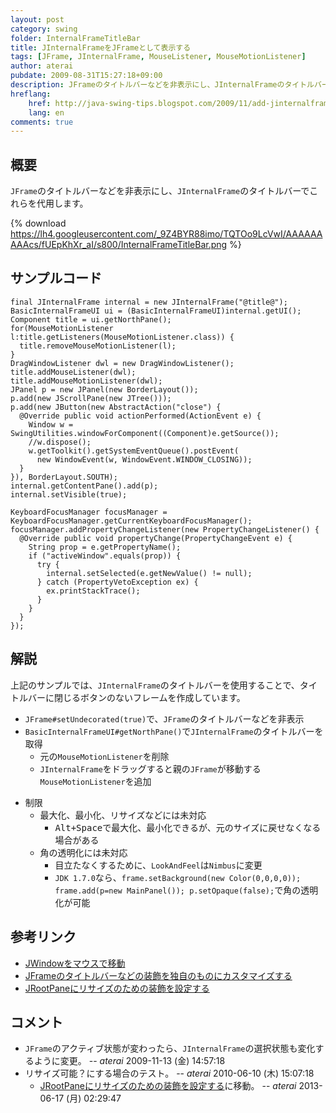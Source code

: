 ```yaml
---
layout: post
category: swing
folder: InternalFrameTitleBar
title: JInternalFrameをJFrameとして表示する
tags: [JFrame, JInternalFrame, MouseListener, MouseMotionListener]
author: aterai
pubdate: 2009-08-31T15:27:18+09:00
description: JFrameのタイトルバーなどを非表示にし、JInternalFrameのタイトルバーでこれらを代用します。
hreflang:
    href: http://java-swing-tips.blogspot.com/2009/11/add-jinternalframe-to-undecorated.html
    lang: en
comments: true
---
```

## 概要
`JFrame`のタイトルバーなどを非表示にし、`JInternalFrame`のタイトルバーでこれらを代用します。

{% download https://lh4.googleusercontent.com/_9Z4BYR88imo/TQTOo9LcVwI/AAAAAAAAAcs/fUEpKhXr_aI/s800/InternalFrameTitleBar.png %}

## サンプルコード
<pre class="prettyprint"><code>final JInternalFrame internal = new JInternalFrame("@title@");
BasicInternalFrameUI ui = (BasicInternalFrameUI)internal.getUI();
Component title = ui.getNorthPane();
for(MouseMotionListener l:title.getListeners(MouseMotionListener.class)) {
  title.removeMouseMotionListener(l);
}
DragWindowListener dwl = new DragWindowListener();
title.addMouseListener(dwl);
title.addMouseMotionListener(dwl);
JPanel p = new JPanel(new BorderLayout());
p.add(new JScrollPane(new JTree()));
p.add(new JButton(new AbstractAction("close") {
  @Override public void actionPerformed(ActionEvent e) {
    Window w = SwingUtilities.windowForComponent((Component)e.getSource());
    //w.dispose();
    w.getToolkit().getSystemEventQueue().postEvent(
      new WindowEvent(w, WindowEvent.WINDOW_CLOSING));
  }
}), BorderLayout.SOUTH);
internal.getContentPane().add(p);
internal.setVisible(true);

KeyboardFocusManager focusManager = KeyboardFocusManager.getCurrentKeyboardFocusManager();
focusManager.addPropertyChangeListener(new PropertyChangeListener() {
  @Override public void propertyChange(PropertyChangeEvent e) {
    String prop = e.getPropertyName();
    if ("activeWindow".equals(prop)) {
      try {
        internal.setSelected(e.getNewValue() != null);
      } catch (PropertyVetoException ex) {
        ex.printStackTrace();
      }
    }
  }
});
</code></pre>

## 解説
上記のサンプルでは、`JInternalFrame`のタイトルバーを使用することで、タイトルバーに閉じるボタンのないフレームを作成しています。

- `JFrame#setUndecorated(true)`で、`JFrame`のタイトルバーなどを非表示
- `BasicInternalFrameUI#getNorthPane()`で`JInternalFrame`のタイトルバーを取得
    - 元の`MouseMotionListener`を削除
    - `JInternalFrame`をドラッグすると親の`JFrame`が移動する`MouseMotionListener`を追加

<!-- dummy comment line for breaking list -->

- 制限
    - 最大化、最小化、リサイズなどには未対応
        - <kbd>Alt+Space</kbd>で最大化、最小化できるが、元のサイズに戻せなくなる場合がある
    - 角の透明化には未対応
        - 目立たなくするために、`LookAndFeel`は`Nimbus`に変更
        - `JDK 1.7.0`なら、`frame.setBackground(new Color(0,0,0,0)); frame.add(p=new MainPanel()); p.setOpaque(false);`で角の透明化が可能

<!-- dummy comment line for breaking list -->

## 参考リンク
- [JWindowをマウスで移動](http://ateraimemo.com/Swing/DragWindow.html)
- [JFrameのタイトルバーなどの装飾を独自のものにカスタマイズする](http://ateraimemo.com/Swing/CustomDecoratedFrame.html)
- [JRootPaneにリサイズのための装飾を設定する](http://ateraimemo.com/Swing/WindowDecorationStyle.html)

<!-- dummy comment line for breaking list -->

## コメント
- `JFrame`のアクティブ状態が変わったら、`JInternalFrame`の選択状態も変化するように変更。 -- *aterai* 2009-11-13 (金) 14:57:18
- リサイズ可能？にする場合のテスト。 -- *aterai* 2010-06-10 (木) 15:07:18
    - [JRootPaneにリサイズのための装飾を設定する](http://ateraimemo.com/Swing/WindowDecorationStyle.html)に移動。 -- *aterai* 2013-06-17 (月) 02:29:47

<!-- dummy comment line for breaking list -->
